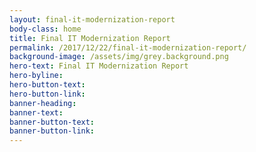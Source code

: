 ```yaml
---
layout: final-it-modernization-report
body-class: home
title: Final IT Modernization Report
permalink: /2017/12/22/final-it-modernization-report/
background-image: /assets/img/grey.background.png
hero-text: Final IT Modernization Report
hero-byline:
hero-button-text: 
hero-button-link: 
banner-heading: 
banner-text: 
banner-button-text: 
banner-button-link: 
---
```

